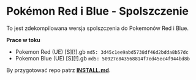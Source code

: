 # Pokémon Red i Blue - Spolszczenie

To jest zdekompilowana wersja spolszczenia do Pokemonów Red i Blue.

**Prace w toku**

* Pokemon Red (UE) [S][!].gb  `md5: 3d45c1ee9abd5738df46d2bdda8b57dc`
* Pokemon Blue (UE) [S][!].gb `md5: 50927e843568814f7ed45ec4f944bd8b`

By przygotować repo patrz [**INSTALL.md**](INSTALL.md).
